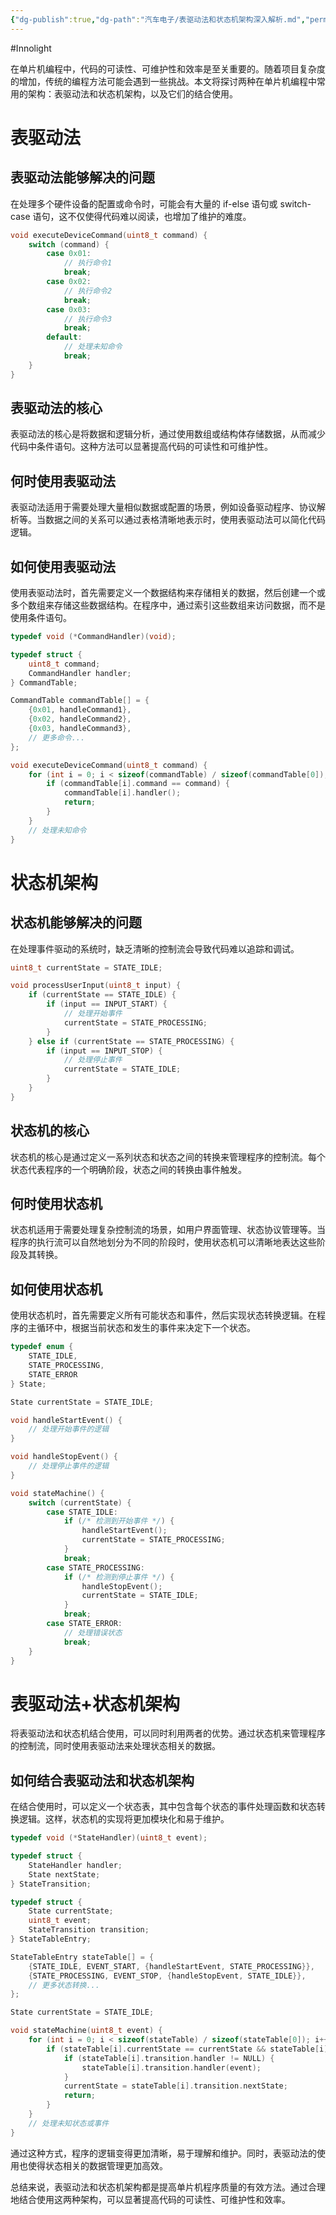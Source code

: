 ```yaml
---
{"dg-publish":true,"dg-path":"汽车电子/表驱动法和状态机架构深入解析.md","permalink":"/汽车电子/表驱动法和状态机架构深入解析/","created":"2025-03-14T10:23:36.000+08:00","updated":"2025-03-14T13:32:15.000+08:00"}
---
```


#Innolight

在单片机编程中，代码的可读性、可维护性和效率是至关重要的。随着项目复杂度的增加，传统的编程方法可能会遇到一些挑战。本文将探讨两种在单片机编程中常用的架构：表驱动法和状态机架构，以及它们的结合使用。
# 表驱动法

## 表驱动法能够解决的问题

在处理多个硬件设备的配置或命令时，可能会有大量的 if-else 语句或 switch-case 语句，这不仅使得代码难以阅读，也增加了维护的难度。

``` c
void executeDeviceCommand(uint8_t command) {
    switch (command) {
        case 0x01:
            // 执行命令1
            break;
        case 0x02:
            // 执行命令2
            break;
        case 0x03:
            // 执行命令3
            break;
        default:
            // 处理未知命令
            break;
    }
}
```

## 表驱动法的核心

表驱动法的核心是将数据和逻辑分析，通过使用数组或结构体存储数据，从而减少代码中条件语句。这种方法可以显著提高代码的可读性和可维护性。

## 何时使用表驱动法

表驱动法适用于需要处理大量相似数据或配置的场景，例如设备驱动程序、协议解析等。当数据之间的关系可以通过表格清晰地表示时，使用表驱动法可以简化代码逻辑。
## 如何使用表驱动法

使用表驱动法时，首先需要定义一个数据结构来存储相关的数据，然后创建一个或多个数组来存储这些数据结构。在程序中，通过索引这些数组来访问数据，而不是使用条件语句。

``` c
typedef void (*CommandHandler)(void);

typedef struct {
    uint8_t command;
    CommandHandler handler;
} CommandTable;

CommandTable commandTable[] = {
    {0x01, handleCommand1},
    {0x02, handleCommand2},
    {0x03, handleCommand3},
    // 更多命令...
};

void executeDeviceCommand(uint8_t command) {
    for (int i = 0; i < sizeof(commandTable) / sizeof(commandTable[0]); i++) {
        if (commandTable[i].command == command) {
            commandTable[i].handler();
            return;
        }
    }
    // 处理未知命令
}
```

# 状态机架构

## 状态机能够解决的问题

在处理事件驱动的系统时，缺乏清晰的控制流会导致代码难以追踪和调试。

``` c
uint8_t currentState = STATE_IDLE;

void processUserInput(uint8_t input) {
    if (currentState == STATE_IDLE) {
        if (input == INPUT_START) {
            // 处理开始事件
            currentState = STATE_PROCESSING;
        }
    } else if (currentState == STATE_PROCESSING) {
        if (input == INPUT_STOP) {
            // 处理停止事件
            currentState = STATE_IDLE;
        }
    }
}
```

## 状态机的核心

状态机的核心是通过定义一系列状态和状态之间的转换来管理程序的控制流。每个状态代表程序的一个明确阶段，状态之间的转换由事件触发。

## 何时使用状态机

状态机适用于需要处理复杂控制流的场景，如用户界面管理、状态协议管理等。当程序的执行流可以自然地划分为不同的阶段时，使用状态机可以清晰地表达这些阶段及其转换。

## 如何使用状态机

使用状态机时，首先需要定义所有可能状态和事件，然后实现状态转换逻辑。在程序的主循环中，根据当前状态和发生的事件来决定下一个状态。

``` c
typedef enum {
    STATE_IDLE,
    STATE_PROCESSING,
    STATE_ERROR
} State;

State currentState = STATE_IDLE;

void handleStartEvent() {
    // 处理开始事件的逻辑
}

void handleStopEvent() {
    // 处理停止事件的逻辑
}

void stateMachine() {
    switch (currentState) {
        case STATE_IDLE:
            if (/* 检测到开始事件 */) {
                handleStartEvent();
                currentState = STATE_PROCESSING;
            }
            break;
        case STATE_PROCESSING:
            if (/* 检测到停止事件 */) {
                handleStopEvent();
                currentState = STATE_IDLE;
            }
            break;
        case STATE_ERROR:
            // 处理错误状态
            break;
    }
}
```

# 表驱动法+状态机架构

将表驱动法和状态机结合使用，可以同时利用两者的优势。通过状态机来管理程序的控制流，同时使用表驱动法来处理状态相关的数据。

## 如何结合表驱动法和状态机架构

在结合使用时，可以定义一个状态表，其中包含每个状态的事件处理函数和状态转换逻辑。这样，状态机的实现将更加模块化和易于维护。

``` c
typedef void (*StateHandler)(uint8_t event);

typedef struct {
    StateHandler handler;
    State nextState;
} StateTransition;

typedef struct {
    State currentState;
    uint8_t event;
    StateTransition transition;
} StateTableEntry;

StateTableEntry stateTable[] = {
    {STATE_IDLE, EVENT_START, {handleStartEvent, STATE_PROCESSING}},
    {STATE_PROCESSING, EVENT_STOP, {handleStopEvent, STATE_IDLE}},
    // 更多状态转换...
};

State currentState = STATE_IDLE;

void stateMachine(uint8_t event) {
    for (int i = 0; i < sizeof(stateTable) / sizeof(stateTable[0]); i++) {
        if (stateTable[i].currentState == currentState && stateTable[i].event == event) {
            if (stateTable[i].transition.handler != NULL) {
                stateTable[i].transition.handler(event);
            }
            currentState = stateTable[i].transition.nextState;
            return;
        }
    }
    // 处理未知状态或事件
}
```

通过这种方式，程序的逻辑变得更加清晰，易于理解和维护。同时，表驱动法的使用也使得状态相关的数据管理更加高效。

总结来说，表驱动法和状态机架构都是提高单片机程序质量的有效方法。通过合理地结合使用这两种架构，可以显著提高代码的可读性、可维护性和效率。